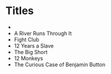 # Titles
-
- A River Runs Through It
- Fight Club
- 12 Years a Slave
- The Big Short
- 12 Monkeys
- The Curious Case of Benjamin Button
